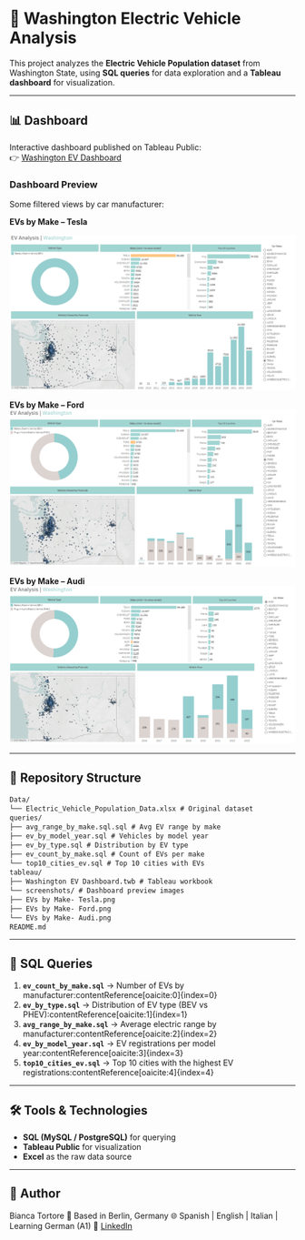 # 🚗 Washington Electric Vehicle Analysis

This project analyzes the **Electric Vehicle Population dataset** from Washington State, 
using **SQL queries** for data exploration and a **Tableau dashboard** for visualization.

---

## 📊 Dashboard

Interactive dashboard published on Tableau Public:  
👉 [Washington EV Dashboard](https://public.tableau.com/app/profile/bianca.florencia.tortore/viz/WashingtonEVDashboard_17561529302090/Dashboard1?publish=yes)

### Dashboard Preview
Some filtered views by car manufacturer:

**EVs by Make – Tesla**  

![EVs by Make - Tesla](tableau/screenshots%20/EVs_by_Make-%20Tesla.png)

**EVs by Make – Ford**  
![EVs by Make - Ford](tableau/screenshots%20/EVs_by_Make-%20Ford.png)

**EVs by Make – Audi**  
![EVs by Make - Audi](tableau/screenshots%20/EVs_by_Make-%20Audi.png)

---

## 📂 Repository Structure
```
Data/
└── Electric_Vehicle_Population_Data.xlsx # Original dataset
queries/
├── avg_range_by_make.sql.sql # Avg EV range by make
├── ev_by_model_year.sql # Vehicles by model year
├── ev_by_type.sql # Distribution by EV type
├── ev_count_by_make.sql # Count of EVs per make
└── top10_cities_ev.sql # Top 10 cities with EVs
tableau/
├── Washington EV Dashboard.twb # Tableau workbook
└── screenshots/ # Dashboard preview images
├── EVs by Make- Tesla.png
├── EVs by Make- Ford.png
└── EVs by Make- Audi.png
README.md
```

---

## 🔎 SQL Queries
1. **`ev_count_by_make.sql`** → Number of EVs by manufacturer:contentReference[oaicite:0]{index=0}  
2. **`ev_by_type.sql`** → Distribution of EV type (BEV vs PHEV):contentReference[oaicite:1]{index=1}  
3. **`avg_range_by_make.sql`** → Average electric range by manufacturer:contentReference[oaicite:2]{index=2}  
4. **`ev_by_model_year.sql`** → EV registrations per model year:contentReference[oaicite:3]{index=3}  
5. **`top10_cities_ev.sql`** → Top 10 cities with the highest EV registrations:contentReference[oaicite:4]{index=4}  

---

## 🛠️ Tools & Technologies
- **SQL (MySQL / PostgreSQL)** for querying  
- **Tableau Public** for visualization  
- **Excel** as the raw data source  

---

## 📌 Author
Bianca Tortore 📍 Based in Berlin, Germany 🌐 Spanish | English | Italian | Learning German (A1) 🔗 [LinkedIn](https://www.linkedin.com/in/bianca-tortore-818349150/)  
